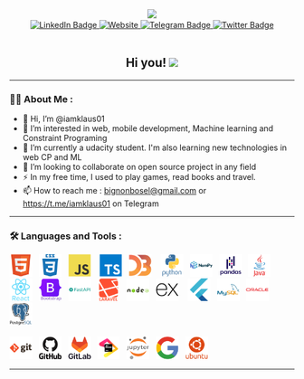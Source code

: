<div id="header" align="center">
  <img src="https://aronandiaye.com/wp-content/uploads/2021/11/programmer.gif" width="120"/>
  <br>
  <div id="badges">
    <a href="https://linkedin.com/in/klaus-bosel">
      <img src="https://img.shields.io/badge/LinkedIn-blue?style=for-the-badge&logo=linkedin&logoColor=white" alt="LinkedIn Badge"/>
    </a>
    <a href="https://klausbosel.netlify.app">
      <img src="https://img.shields.io/static/v1?style=for-the-badge&label=Link&message=PORTFOLIO&color=9cf" alt="Website"/>
    </a>
    <a href="https:/t.me/iamklaus01">
      <img src="https://img.shields.io/badge/Telegram-informational?style=for-the-badge&logo=telegram&logoColor=white" alt="Telegram Badge"/>
    </a>
    <a href="https://twitter.com/me_klaus01">
      <img src="https://img.shields.io/badge/Twitter-blue?style=for-the-badge&logo=twitter&logoColor=white" alt="Twitter Badge"/>
    </a>
  </div>
  <img src="https://komarev.com/ghpvc/?username=iamklaus01&style=flat-square&color=blue" alt=""/>
  <h2>
    Hi you!
    <img src="https://media.giphy.com/media/hvRJCLFzcasrR4ia7z/giphy.gif" width="30px"/>
  </h2>
</div>

---

### :woman_technologist: About Me :

- 👋 Hi, I’m @iamklaus01
- 👀 I’m interested in web, mobile development, Machine learning and Constraint Programing
- 🌱 I’m currently a udacity student. I'm also learning new technologies in web CP and ML
- 💞️ I’m looking to collaborate on open source project in any field
- :zap: In my free time, I used to play games, read books and travel.
- 📫 How to reach me : bignonbosel@gmail.com or https://t.me/iamklaus01 on Telegram

---

### :hammer_and_wrench: Languages and Tools :
<div>
  <img src="https://github.com/devicons/devicon/blob/master/icons/html5/html5-original.svg" title="HTML5" alt="HTML" width="40" height="40"/>&nbsp;&nbsp;
  <img src="https://github.com/devicons/devicon/blob/master/icons/css3/css3-plain-wordmark.svg"  title="CSS3" alt="CSS" width="40" height="40"/>&nbsp;&nbsp;
  <img src="https://github.com/devicons/devicon/blob/master/icons/javascript/javascript-original.svg" title="JavaScript" alt="JS" width="40" height="40"/>&nbsp;&nbsp;&nbsp;
  <img src="https://github.com/devicons/devicon/blob/master/icons/typescript/typescript-original.svg" title="TypeScript" alt="TS" width="40" height="40"/>&nbsp;&nbsp;
  <img src="https://github.com/devicons/devicon/blob/master/icons/d3js/d3js-original.svg" title="D3js" alt="D3js" width="40" height="40"/>&nbsp;&nbsp;&nbsp;
  <img src="https://github.com/devicons/devicon/blob/master/icons/python/python-original-wordmark.svg" title="Python" alt="Python" width="40" height="40"/>&nbsp;&nbsp;
  <img src="https://github.com/devicons/devicon/blob/master/icons/numpy/numpy-original-wordmark.svg" title="Numpy" alt="Numpy" width="40" height="40"/>&nbsp;&nbsp;
  <img src="https://github.com/devicons/devicon/blob/master/icons/pandas/pandas-original-wordmark.svg" title="Pandas" alt="Pandas" width="40" height="40"/>&nbsp;&nbsp;
  <img src="https://github.com/devicons/devicon/blob/master/icons/java/java-original-wordmark.svg" title="Java" alt="Java" width="40" height="40"/>&nbsp;&nbsp;
  <img src="https://github.com/devicons/devicon/blob/master/icons/react/react-original-wordmark.svg" title="React" alt="React" width="40" height="40"/>&nbsp;&nbsp;
  <img src="https://github.com/devicons/devicon/blob/master/icons/bootstrap/bootstrap-original-wordmark.svg" title="Bootstrap" alt="B" width="40" height="40"/>&nbsp;&nbsp;
  <img src="https://github.com/devicons/devicon/blob/master/icons/fastapi/fastapi-original-wordmark.svg" title="FastAPI" alt="Fastapi" width="40" height="40"/>&nbsp;&nbsp;
  <img src="https://github.com/devicons/devicon/blob/master/icons/laravel/laravel-plain-wordmark.svg" title="Laravel" alt="Laravel" width="40" height="40"/>&nbsp;&nbsp;
  <img src="https://github.com/devicons/devicon/blob/master/icons/nodejs/nodejs-original-wordmark.svg" title="NodeJS" alt="NodeJS" width="40" height="40"/>&nbsp;&nbsp;
  <img src="https://github.com/devicons/devicon/blob/master/icons/express/express-original.svg" title="Express" alt="Express" width="40" height="40"/>&nbsp;&nbsp;&nbsp;
  <img src="https://github.com/devicons/devicon/blob/master/icons/flutter/flutter-original.svg" title="Flutter" alt="Flutter" width="40" height="40"/>&nbsp;&nbsp;
  <img src="https://github.com/devicons/devicon/blob/master/icons/mysql/mysql-original-wordmark.svg" title="MySQL"  alt="MySQL" width="40" height="40"/>&nbsp;&nbsp;
  <img src="https://github.com/devicons/devicon/blob/master/icons/oracle/oracle-original.svg" title="Oracle" alt="Oracle" width="40" height="40"/>&nbsp;&nbsp;
  <img src="https://github.com/devicons/devicon/blob/master/icons/postgresql/postgresql-original-wordmark.svg" title="PGSQL"  alt="PGSQL" width="40" height="40"/>&nbsp;&nbsp;
</div>
<br>
<div>
  <img src="https://github.com/devicons/devicon/blob/master/icons/git/git-original-wordmark.svg" title="git" alt="git" width="40" height="40"/>&nbsp;&nbsp;
  <img src="https://github.com/devicons/devicon/blob/master/icons/github/github-original-wordmark.svg" title="github" alt="github" width="40" height="40"/>&nbsp;&nbsp;
  <img src="https://github.com/devicons/devicon/blob/master/icons/gitlab/gitlab-original-wordmark.svg" title="gitlab" alt="gitlab" width="40" height="40"/>&nbsp;&nbsp;
  <img src="https://github.com/devicons/devicon/blob/master/icons/jetbrains/jetbrains-original.svg" title="intellij" alt="intellij" width="40" height="40"/>&nbsp;&nbsp;
  <img src="https://github.com/devicons/devicon/blob/master/icons/jupyter/jupyter-original-wordmark.svg" title="jupyter" alt="jupyter" width="40" height="40"/>&nbsp;&nbsp;
  <img src="https://github.com/devicons/devicon/blob/master/icons/google/google-original.svg" title="google" alt="google" width="40" height="40"/>&nbsp;&nbsp;
  <img src="https://github.com/devicons/devicon/blob/master/icons/ubuntu/ubuntu-plain-wordmark.svg" title="ubuntu" alt="ubuntu" width="40" height="40"/>&nbsp;
</div>

---
<!---
### :fire: My Stats :
[![GitHub Streak](http://github-readme-streak-stats.herokuapp.com?user=iamklaus01&theme=tokyonight)](https://git.io/streak-stats)


![Anurag's GitHub stats](https://github-readme-stats.vercel.app/api?username=iamklaus01&show_icons=true&theme=tokyonight)


![Top Langs](https://github-readme-stats.vercel.app/api/top-langs/?username=iamklaus01&layout=compact&theme=tokyonight)

iamklaus01/iamklaus01 is a ✨ special ✨ repository because its `README.md` (this file) appears on your GitHub profile.
You can click the Preview link to take a look at your changes.
--->
